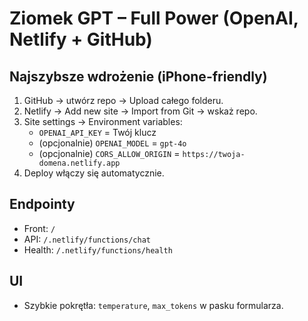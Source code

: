 # Ziomek GPT – Full Power (OpenAI, Netlify + GitHub)

## Najszybsze wdrożenie (iPhone-friendly)
1) GitHub → utwórz repo → Upload całego folderu.
2) Netlify → Add new site → Import from Git → wskaż repo.
3) Site settings → Environment variables:
   - `OPENAI_API_KEY` = Twój klucz
   - (opcjonalnie) `OPENAI_MODEL` = `gpt-4o`
   - (opcjonalnie) `CORS_ALLOW_ORIGIN` = `https://twoja-domena.netlify.app`
4) Deploy włączy się automatycznie.

## Endpointy
- Front: `/`
- API: `/.netlify/functions/chat`
- Health: `/.netlify/functions/health`

## UI
- Szybkie pokrętła: `temperature`, `max_tokens` w pasku formularza.
